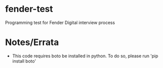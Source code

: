# fender-test
Programming test for Fender Digital interview process

# Notes/Errata
- This code requires boto be installed in python. To do so, please run 
  'pip install boto'
